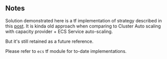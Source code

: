 ## Notes

Solution demonstrated here is a tf implementation of strategy described in this [post](https://aws.amazon.com/blogs/compute/automatic-scaling-with-amazon-ecs/). It is kinda old approach when comparing to Cluster Auto scaling with capacity provider + ECS Service auto-scaling.

But it's still retained as a future reference.

Please refer to `ecs` tf module for to-date implementations.
